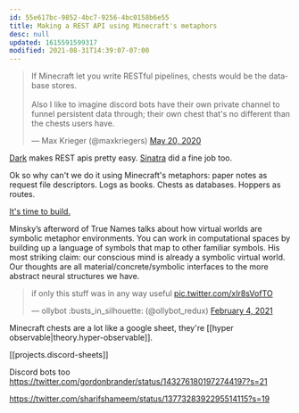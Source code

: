 ```yaml
---
id: 55e617bc-9852-4bc7-9256-4bc0158b6e55
title: Making a REST API using Minecraft's metaphors
desc: null
updated: 1615591599317
modified: 2021-08-31T14:39:07-07:00
---
```


<blockquote class="twitter-tweet"><p lang="en" dir="ltr">If Minecraft let you write RESTful pipelines, chests would be the database stores.<br><br>Also I like to imagine discord bots have their own private channel to funnel persistent data through; their own chest that&#39;s no different than the chests users have.</p>&mdash; Max Krieger (@maxkriegers) <a href="https://twitter.com/maxkriegers/status/1263018405956812800?ref_src=twsrc%5Etfw">May 20, 2020</a></blockquote> <script async src="https://platform.twitter.com/widgets.js" charset="utf-8"></script>

[Dark](https://darklang.com/) makes REST apis pretty easy. [Sinatra](http://sinatrarb.com/intro.html) did a fine job too.

Ok so why can't we do it using Minecraft's metaphors: paper notes as request file descriptors. Logs as books. Chests as databases. Hoppers as routes.

[It's time to build.](https://minecraft.makecode.com/)

Minsky’s afterword of True Names talks about how virtual worlds are symbolic metaphor environments. You can work in computational spaces by building up a language of symbols that map to other familiar symbols. His most striking claim: our conscious mind is already a symbolic virtual world. Our thoughts are all material/concrete/symbolic interfaces to the more abstract neural structures we have.

<blockquote class="twitter-tweet"><p lang="en" dir="ltr">if only this stuff was in any way useful <a href="https://t.co/xIr8sVofTO">pic.twitter.com/xIr8sVofTO</a></p>&mdash; ollybot :busts_in_silhouette: (@ollybot_redux) <a href="https://twitter.com/ollybot_redux/status/1357398538066534400?ref_src=twsrc%5Etfw">February 4, 2021</a></blockquote> <script async src="https://platform.twitter.com/widgets.js" charset="utf-8"></script>

Minecraft chests are a lot like a google sheet, they're [[hyper observable|theory.hyper-observable]].

[[projects.discord-sheets]]

Discord bots too
 https://twitter.com/gordonbrander/status/1432761801972744197?s=21

https://twitter.com/sharifshameem/status/1377328392295514115?s=19


